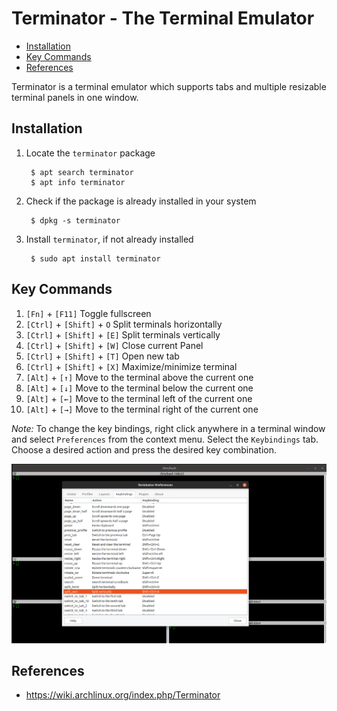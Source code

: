 # Terminator - The Terminal Emulator <!-- omit in toc -->

- [Installation](#installation)
- [Key Commands](#key-commands)
- [References](#references)

Terminator is a terminal emulator which supports tabs and multiple resizable terminal panels in one window.

## Installation

1. Locate the `terminator` package
   
        $ apt search terminator
        $ apt info terminator

2. Check if the package is already installed in your system
    
        $ dpkg -s terminator

3. Install `terminator`, if not already installed

        $ sudo apt install terminator

## Key Commands

1. `[Fn]` + `[F11]` Toggle fullscreen
2. `[Ctrl]` + `[Shift]` + `O` Split terminals horizontally
3. `[Ctrl]` + `[Shift]` + `[E]` Split terminals vertically
4. `[Ctrl]` + `[Shift]` + `[W]` Close current Panel
5. `[Ctrl]` + `[Shift]` + `[T]` Open new tab
6. `[Ctrl]` + `[Shift]` + `[X]` Maximize/minimize terminal
7. `[Alt]` + `[↑]` Move to the terminal above the current one
8. `[Alt]` + `[↓]` Move to the terminal below the current one
9. `[Alt]` + `[←]` Move to the terminal left of the current one
10. `[Alt]` + `[→]` Move to the terminal right of the current one

*Note:* To change the key bindings, right click anywhere in a terminal window and select `Preferences` from the context menu. Select the `Keybindings` tab. Choose a desired action and press the desired key combination.

![Change preferences](../../image/getting_started_with_linux/11_terminator_preferences.png)

## References

* https://wiki.archlinux.org/index.php/Terminator